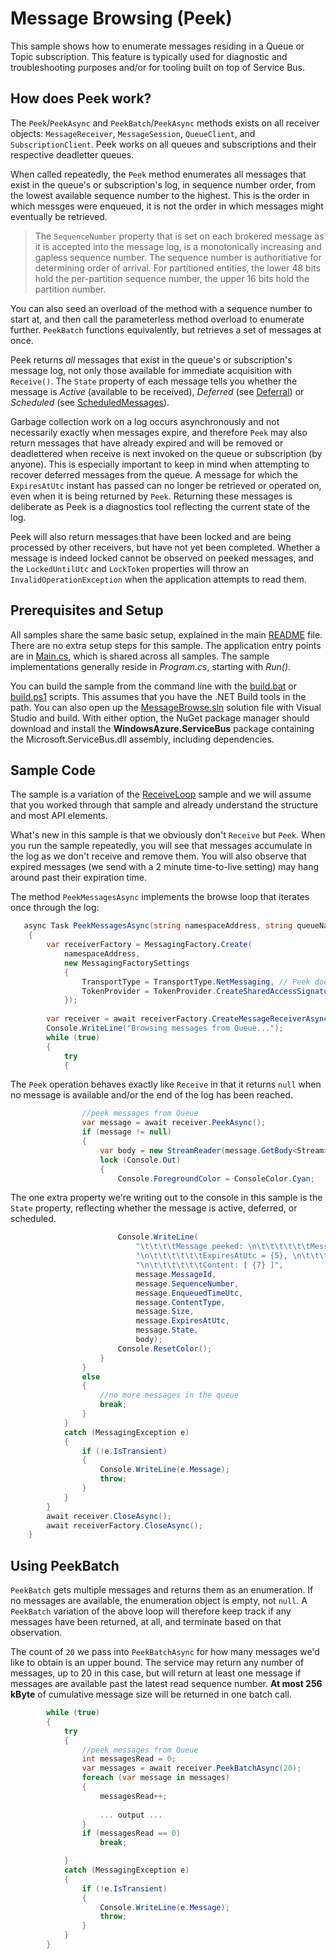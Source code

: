 # Message Browsing (Peek)

This sample shows how to enumerate messages residing in a Queue or Topic subscription. This feature is typically used for diagnostic and troubleshooting 
purposes and/or for tooling built on top of Service Bus. 

## How does Peek work?

The ```Peek```/```PeekAsync``` and ```PeekBatch```/```PeekAsync``` methods exists on all receiver objects: ```MessageReceiver```, ```MessageSession```, ```QueueClient```, and ```SubscriptionClient```.
Peek works on all queues and subscriptions and their respective deadletter queues.

When called repeatedly, the ```Peek``` method enumerates all messages that exist in the queue's or subscription's log, in sequence number order, from the 
lowest available sequence number to the highest. This is the order in which messges were enqueued, it is not the order in which messages might 
eventually be retrieved. 

> The ```SequenceNumber``` property that is set on each brokered message as it is accepted into the message log, 
> is a monotonically increasing and gapless sequence number. The sequence number is authoritiative for determining order of arrival. 
> For partitioned entities, the lower 48 bits hold the per-partition sequence number, the upper 16 bits hold the partition number.

You can also seed an overload of the method with a sequence number to start at, and then call the parameterless method overload to enumerate further. 
```PeekBatch``` functions equivalently, but retrieves a set of messages at once.    

Peek returns *all* messages that exist in the queue's or subscription's message log, not only those available for immediate acquisition with 
```Receive()```. The ```State``` property of each message tells you whether the message is *Active* (available to be received), *Deferred* (see [Deferral](../Deferral)) 
or *Scheduled* (see [ScheduledMessages](.../ScheduledMessages)).   

Garbage collection work on a log occurs asynchronously and not necessarily exactly when messages expire, and therefore ```Peek``` may also 
return messages that have already expired and will be removed or deadlettered when receive is next invoked on the queue or 
subscription (by anyone). This is especially important to keep in mind when attempting to recover deferred messages from the queue.
 A message for which the ```ExpiresAtUtc``` instant has passed can no longer be retrieved or operated on, even when it is being returned by 
 ```Peek```. Returning these messages is deliberate as Peek is a diagnostics tool reflecting the current state of the log.              

Peek will also return messages that have been locked and are being processed by other receivers, but have not yet been completed. Whether a 
message is indeed locked cannot be observed on peeked messages, and the ```LockedUntilUtc``` and ```LockToken``` properties will throw an 
```InvalidOperationException``` when the application attempts to read them.

## Prerequisites and Setup

All samples share the same basic setup, explained in the main [README](../README.md) file. There are no extra setup steps for this sample.
The application entry points are in [Main.cs](../common/Main.md), which is shared across all samples. The sample implementations generally
reside in *Program.cs*, starting with *Run()*.

You can build the sample from the command line with the [build.bat](build.bat) or [build.ps1](build.ps1) scripts. This assumes that you
have the .NET Build tools in the path. You can also open up the [MessageBrowse.sln](MessageBrowse.sln) solution file with Visual Studio and build.
With either option, the NuGet package manager should download and install the **WindowsAzure.ServiceBus** package containing the
Microsoft.ServiceBus.dll assembly, including dependencies.

## Sample Code

The sample is a variation of the [ReceiveLoop](../ReceiveLoop) sample and we will assume that you worked through that sample and already 
understand the structure and most API elements.

What's new in this sample is that we obviously don't ```Receive``` but ```Peek```. When you run the sample repeatedly, you will see that messages
accumulate in the log as we don't receive and remove them. You will also observe that expired messages (we send with a 2 minute 
time-to-live setting) may hang around past their expiration time.

The method ```PeekMessagesAsync``` implements the browse loop that iterates once through the log:

```C#
   async Task PeekMessagesAsync(string namespaceAddress, string queueName, string receiveToken)
    {
        var receiverFactory = MessagingFactory.Create(
            namespaceAddress,
            new MessagingFactorySettings
            {
                TransportType = TransportType.NetMessaging, // Peek doesn't yet work on AMQP
                TokenProvider = TokenProvider.CreateSharedAccessSignatureTokenProvider(receiveToken)
            });
        
        var receiver = await receiverFactory.CreateMessageReceiverAsync(queueName, ReceiveMode.PeekLock);
        Console.WriteLine("Browsing messages from Queue...");
        while (true)
        {
            try
            {
```

The ```Peek``` operation behaves exactly like ```Receive``` in that it returns ```null``` when no message is available and/or the end of the log
has been reached.  

```C#
                //peek messages from Queue
                var message = await receiver.PeekAsync();
                if (message != null)
                {
                    var body = new StreamReader(message.GetBody<Stream>(), true).ReadToEnd();
                    lock (Console.Out)
                    {
                        Console.ForegroundColor = ConsoleColor.Cyan;
```

The one extra property we're writing out to the console in this sample is the ```State``` property, reflecting whether the message is 
active, deferred, or scheduled. 

```C#                        
                        Console.WriteLine(
                            "\t\t\t\tMessage peeked: \n\t\t\t\t\t\tMessageId = {0}, \n\t\t\t\t\t\tSequenceNumber = {1}, \n\t\t\t\t\t\tEnqueuedTimeUtc = {2}," +
                            "\n\t\t\t\t\t\tExpiresAtUtc = {5}, \n\t\t\t\t\t\tContentType = \"{3}\", \n\t\t\t\t\t\tSize = {4}, \n\t\t\t\t\t\tState = {6}, "+
                            "\n\t\t\t\t\t\tContent: [ {7} ]",
                            message.MessageId,
                            message.SequenceNumber,
                            message.EnqueuedTimeUtc,
                            message.ContentType,
                            message.Size,
                            message.ExpiresAtUtc,
                            message.State, 
                            body);
                        Console.ResetColor();
                    }
                }
                else
                {
                    //no more messages in the queue
                    break;
                }
            }
            catch (MessagingException e)
            {
                if (!e.IsTransient)
                {
                    Console.WriteLine(e.Message);
                    throw;
                }
            }
        }
        await receiver.CloseAsync();
        await receiverFactory.CloseAsync();
    }
```

## Using PeekBatch

```PeekBatch``` gets multiple messages and returns them as an enumeration. If no messages 
are available, the enumeration object is empty, not ```null```. A ```PeekBatch``` variation of the above loop will therefore 
keep track if any messages have been returned, at all, and terminate based on that observation. 

The count of ```20``` we pass into ```PeekBatchAsync``` for how many messages we'd like to obtain is an upper bound. The service 
may return any number of messages, up to 20 in this case, but will return at least one message if messages are 
available past the latest read sequence number.  **At most 256 kByte** of cumulative message size will be returned in 
one batch call.     

```C#
        while (true)
        {
            try
            {
                //peek messages from Queue
                int messagesRead = 0;
                var messages = await receiver.PeekBatchAsync(20);
                foreach (var message in messages)
                {
                    messagesRead++;
                    
                    ... output ...
                }
                if (messagesRead == 0)
                    break;

            }
            catch (MessagingException e)
            {
                if (!e.IsTransient)
                {
                    Console.WriteLine(e.Message);
                    throw;
                }
            }
        }
```
 

